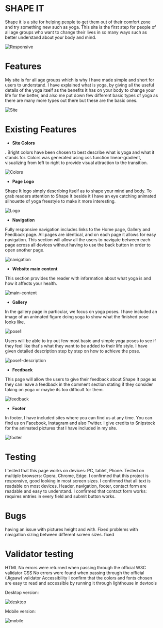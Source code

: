 # SHAPE IT

Shape it is a site for helping people to get them out of their comfort zone and try something new such as yoga. This site is the first step for people of all age groups who want to change their lives in so many ways such as better understand about your body and mind.

![Responsive](assets/readme/responsive-site.png)

# Features

My site is for all age groups which is why I have made simple and short for users to understand. I have explained what is yoga, by giving all the useful details of the yoga itself as the benefits it has on your body to change your life for the better, and also me put down few different basic types of yoga as there are many more types out there but these are the basic ones.

![Site](assets/readme/site2.png)

# Existing Features

- __Site Colors__

.
Bright colors have been chosen to best describe what is yoga and what it stands for. Colors was generated using css function linear-gradient, visualizing from left to right to provide visual attraction to the transition.

![Colors](assets/readme/site-colors.png)

- __Page Logo__

Shape It logo simply describing itself as to shape your mind and body. To grab readers attention to Shape It beside it I have an eye catching animated silhouette of yoga freestyle to make it more interesting.

![Logo](assets/readme/site-logo.png)

- __Navigation__

Fully responsive navigation includes links to the Home page, Gallery and Feedback page. All pages are identical, and on each page it allows for easy navigation. This section will allow all the users to navigate between each page across all devices without having to use the back button in order to open another page.

![navigation](assets/readme/site-nav.png)

- __Website main content__

This section provides the reader with information about what yoga is and how it affects your health.

![main-content](assets/readme/site-main-content.png)

- __Gallery__

In the gallery page in particular, we focus on yoga poses.
I have included an image of an animated figure doing yoga to show what the finished pose looks like.

![pose1](assets/readme/dog.png)

Users will be able to try out few most basic and simple yoga poses to see if they feel like that's what they want to be added to their life style. I have given detailed description step by step on how to achieve the pose.

![pose1-description](assets/readme/dog-desc.png)

- __Feedback__

This page will allow the users to give their feedback about Shape It page as they can leave a feedback in the comment section stating if they consider taking on yoga or maybe its too difficult for them.

![feedback](assets/readme/feedback.png)

- __Footer__

In footer, I have included sites where you can find us at any time. You can find us on Facebook, Instagram and also Twitter. I give credits to Snipstock for the animated pictures that I have included in my site.

![footer](assets/readme/footer.png)

# Testing

I tested that this page works on devices: PC, tablet, Phone.
Tested on multiple browsers: Opera, Chrome, Edge.
I confirmed that this project is responsive, good looking in most screen sizes.
I confirmed that all text is readable on most devices.
Header, navigation, footer, contact form are readable and easy to understand.
I confirmed that contact form works: requires entries in every field and submit button works.

# Bugs

having an issue with pictures height and with.  Fixed
problems with navigation sizing between different screen sizes. fixed

# Validator testing

HTML
No errors were returned when passing through the official W3C validator
CSS
No errors were found when passing through the official (Jigsaw) validator
Accessibility
I confirm that the colors and fonts chosen are easy to read and accessible by running it through lighthouse in devtools

Desktop version:

![desktop](assets/readme/desktop.png)

Mobile version:

![mobile](assets/readme/mobile.png)